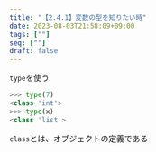 ```yaml
---
title: "【2.4.1】変数の型を知りたい時"
date: 2023-08-03T21:58:09+09:00
tags: [""]
seq: [""]
draft: false
---
```


`type`を使う

```python
>>> type(7)
<class 'int'>
>>> type(x)
<class 'list'>
```

`class`とは、オブジェクトの定義である